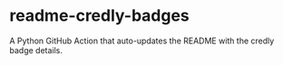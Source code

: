 # readme-credly-badges
A Python GitHub Action that auto-updates the README with the credly badge details.
